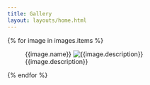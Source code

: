 ```yaml
---
title: Gallery
layout: layouts/home.html
---
```


<div id="photos">
{% for image in images.items %}
<figure>
	<span>{{image.name}}</span>
	<img src="{{image | makeUrl}}" alt="{{image.description}}">
	<figcaption>{{image.description}}</figcaption>
</figure>
{% endfor %}
</div>
